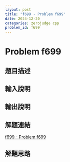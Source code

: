 ```yaml
---
layout: post
title: "f699 - Problem f699"
date: 2024-12-20
categories: zerojudge cpp
problem_id: f699
---
```


# Problem f699

## 題目描述



## 輸入說明



## 輸出說明



## 解題連結

[f699 - Problem f699](https://zerojudge.tw/ShowProblem?problemid=f699)

## 解題思路

